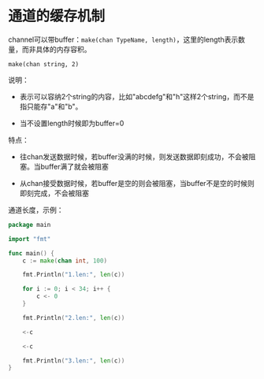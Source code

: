# 通道的缓存机制

channel可以带buffer：`make(chan TypeName, length)`，这里的length表示数量，而非具体的内存容积。

```text
make(chan string, 2)
```
说明：

- 表示可以容纳2个string的内容，比如"abcdefg"和"h"这样2个string，而不是指只能存"a"和"b"。

- 当不设置length时候即为buffer=0


特点：

- 往chan发送数据时候，若buffer没满的时候，则发送数据即刻成功，不会被阻塞。当buffer满了就会被阻塞

- 从chan接受数据时候，若buffer是空的则会被阻塞，当buffer不是空的时候则即刻完成，不会被阻塞


通道长度，示例：
```go
package main

import "fmt"

func main() {
	c := make(chan int, 100)

	fmt.Println("1.len:", len(c))

	for i := 0; i < 34; i++ {
		c <- 0
	}

	fmt.Println("2.len:", len(c))

	<-c

	<-c

	fmt.Println("3.len:", len(c))
}
```